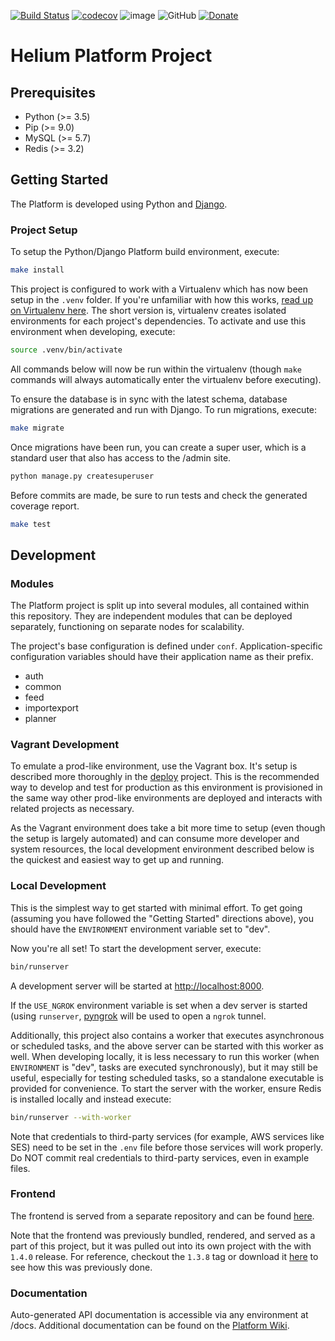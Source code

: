 [![Build Status](https://travis-ci.org/HeliumEdu/platform.svg?branch=master)](https://travis-ci.org/HeliumEdu/platform)
[![codecov](https://codecov.io/gh/HeliumEdu/platform/branch/master/graph/badge.svg)](https://codecov.io/gh/HeliumEdu/platform)
![image](https://img.shields.io/badge/python-%203.5%20|%203.6%20|%203.7%20|%203.8%20-blue)
![GitHub](https://img.shields.io/github/license/heliumedu/platform)
[![Donate](https://img.shields.io/badge/Donate-PayPal-green.svg)](https://www.paypal.me/alexdlaird)

# Helium Platform Project

## Prerequisites

- Python (>= 3.5)
- Pip (>= 9.0)
- MySQL (>= 5.7)
- Redis (>= 3.2)

## Getting Started
The Platform is developed using Python and [Django](https://www.djangoproject.com).

### Project Setup
To setup the Python/Django Platform build environment, execute:

```sh
make install
```

This project is configured to work with a Virtualenv which has now been setup in the `.venv` folder. If you're
unfamiliar with how this works, [read up on Virtualenv here](https://virtualenv.pypa.io/en/stable). The short version
is, virtualenv creates isolated environments for each project's dependencies. To activate and use this environment when
developing, execute:

```sh
source .venv/bin/activate
```

All commands below will now be run within the virtualenv (though `make` commands will always automatically enter the
virtualenv before executing).

To ensure the database is in sync with the latest schema, database migrations are generated and run with Django. To
run migrations, execute:

```sh
make migrate
```

Once migrations have been run, you can create a super user, which is a standard user that also has access to the
/admin site.

```sh
python manage.py createsuperuser
```

Before commits are made, be sure to run tests and check the generated coverage report.

```sh
make test
```

## Development
### Modules
The Platform project is split up into several modules, all contained within this repository. They are independent modules that can be deployed
separately, functioning on separate nodes for scalability.

The project's base configuration is defined under `conf`. Application-specific configuration variables should have their application name as their
prefix.

- auth
- common
- feed
- importexport
- planner

### Vagrant Development
To emulate a prod-like environment, use the Vagrant box. It's setup is described more thoroughly in the [deploy](https://github.com/HeliumEdu/deploy#readme)
project. This is the recommended way to develop and test for production as this environment is provisioned in the same way other prod-like
environments are deployed and interacts with related projects as necessary.

As the Vagrant environment does take a bit more time to setup (even though the setup is largely automated) and can consume more developer
and system resources, the local development environment described below is the quickest and easiest way to get up and running.

### Local Development
This is the simplest way to get started with minimal effort. To get going (assuming you have followed the "Getting Started"
directions above), you should have the `ENVIRONMENT` environment variable set to "dev".

Now you're all set! To start the development server, execute:

```sh
bin/runserver
```

A development server will be started at <http://localhost:8000>.

If the `USE_NGROK` environment variable is set when a dev server is started (using `runserver`, [pyngrok](https://github.com/alexdlaird/pyngrok)
will be used to open a `ngrok` tunnel.

Additionally, this project also contains a worker that executes asynchronous or scheduled tasks, and the above server
can be started with this worker as well. When developing locally, it is less necessary to run this worker
(when `ENVIRONMENT` is "dev", tasks are executed synchronously), but it may still be useful, especially for testing
scheduled tasks, so a standalone executable is provided for convenience. To start the server with the worker, ensure
Redis is installed locally and instead execute:

```sh
bin/runserver --with-worker
```

Note that credentials to third-party services (for example, AWS services like SES) need to be set in the `.env` file
before those services will work properly. Do NOT commit real credentials to third-party services, even in example files.

### Frontend
The frontend is served from a separate repository and can be found [here](https://github.com/HeliumEdu/frontend#readme).

Note that the frontend was previously bundled, rendered, and served as a part of this project, but it was pulled out
into its own project with the with `1.4.0` release. For reference, checkout the `1.3.8` tag or download it [here](https://github.com/HeliumEdu/platform/releases/tag/1.3.8)
to see how this was previously done. 

### Documentation

Auto-generated API documentation is accessible via any environment at /docs. Additional documentation can be found
on the [Platform Wiki](https://github.com/HeliumEdu/platform/wiki).
